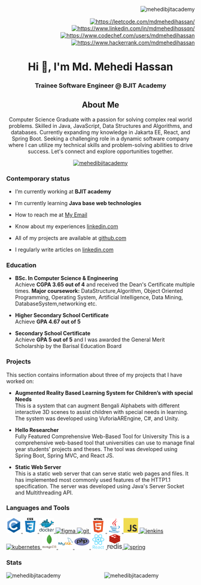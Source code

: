 <p align="right"> <img src="https://komarev.com/ghpvc/?username=mehedibjitacademy&label=Profile%20views&color=0e75b6&style=flat" alt="mehedibjitacademy" /> </p>
<p align="right">
<a href="https://leetcode.com/mdmehedihassan/" target="blank"><img align="center" src="https://raw.githubusercontent.com/rahuldkjain/github-profile-readme-generator/master/src/images/icons/Social/leet-code.svg" alt="https://leetcode.com/mdmehedihassan/" height="30" width="40" /></a>
<a href="https://www.linkedin.com/in/mdmehedihqssqn/" target="blank"><img align="center" src="https://raw.githubusercontent.com/rahuldkjain/github-profile-readme-generator/master/src/images/icons/Social/linked-in-alt.svg" alt="https://www.linkedin.com/in/mdmehedihqssqn/" height="30" width="40" /></a>
<a href="https://www.codechef.com/users/mdmehedihassan" target="blank"><img align="center" src="https://cdn.jsdelivr.net/npm/simple-icons@3.1.0/icons/codechef.svg" alt="https://www.codechef.com/users/mdmehedihassan" height="30" width="40" /></a>
<a href="https://www.hackerrank.com/mdmehedihassan" target="blank"><img align="center" src="https://raw.githubusercontent.com/rahuldkjain/github-profile-readme-generator/master/src/images/icons/Social/hackerrank.svg" alt="https://www.hackerrank.com/mdmehedihassan" height="30" width="40" /></a>
</p>
<h1 align="center">Hi 👋, I'm Md. Mehedi Hassan</h1>
<h3 align="center">Trainee Software Engineer @ BJIT Academy</h3>
<h2 align="center">About Me</h2>
<p align="center">Computer Science Graduate with a passion for solving complex real world problems. Skilled in Java, JavaScript, Data Structures and Algorithms, and databases. Currently expanding my knowledge in Jakarta EE, React, and Spring Boot. Seeking a challenging role in a dynamic software company where I can utilize my technical skills and problem-solving abilities to drive success. Let's connect and explore opportunities together.</p>

<p align="center"><a href="https://github.com/ryo-ma/github-profile-trophy"><img src="https://github-profile-trophy.vercel.app/?username=mehedibjitacademy" alt="mehedibjitacademy" /></a> </p>
<h3 align="left">Contemporary status</h3>

- I’m currently working at **BJIT academy**

- I’m currently learning **Java base web technologies**

- How to reach me at <a href="mailto:mdmehedi.hassan@bjitacademy.com">My Email</a>
- Know about my experiences [linkedin.com](https://www.linkedin.com/in/mdmehedihqssqn)

- All of my projects are available at [github.com](https://github.com/mehedibjitacademy)

- I regularly write articles on [linkedin.com](https://www.linkedin.com/in/mdmehedihqssqn)

<h3 align="left">Education</h3>

- <strong>BSc. In Computer Science & Engineering</strong><br>
  Achieve <strong>CGPA 3.65 out of 4</strong> and received the Dean's Certificate multiple times. <strong>Major coursework:</strong> DataStructure,Algorithm, Object Oriented Programming, Operating System, Artificial Intelligence, Data Mining, DatabaseSystem,networking etc.

- <strong>Higher Secondary School Certificate</strong><br>
  Achieve <strong>GPA 4.67 out of 5</strong>

- <strong>Secondary School Certificate</strong><br>
  Achieve <strong>GPA 5 out of 5</strong> and I was awarded the General Merit Scholarship by the Barisal Education Board

<h3 align="left">Projects</h3>
This section contains information about three of my projects that I have worked on:

- <strong>Augmented Reality Based Learning System for Children’s with special Needs</strong><br>
  This is a system that can augment Bengali Alphabets with different interactive 3D scenes to assist children with special needs in learning. The system was developed using VuforiaAREngine, C#, and Unity.

- <strong>Hello Researcher</strong><br>
  Fully Featured Comprehensive Web-Based Tool for University This is a comprehensive web-based tool that universities can use to manage final year students' projects and theses. The tool was developed using Spring Boot, Spring MVC, and React JS.

- <strong>Static Web Server</strong><br>
  This is a static web server that can serve static web pages and files. It has implemented most commonly used features of the HTTP1.1 specification. The server was developed using Java's Server Socket and Multithreading API.
<h3 align="left">Languages and Tools</h3>
<p align="left"> <a href="https://www.cprogramming.com/" target="_blank" rel="noreferrer"> <img src="https://raw.githubusercontent.com/devicons/devicon/master/icons/c/c-original.svg" alt="c" width="40" height="40"/> </a> <a href="https://www.w3schools.com/css/" target="_blank" rel="noreferrer"> <img src="https://raw.githubusercontent.com/devicons/devicon/master/icons/css3/css3-original-wordmark.svg" alt="css3" width="40" height="40"/> </a> <a href="https://www.docker.com/" target="_blank" rel="noreferrer"> <img src="https://raw.githubusercontent.com/devicons/devicon/master/icons/docker/docker-original-wordmark.svg" alt="docker" width="40" height="40"/> </a> <a href="https://www.figma.com/" target="_blank" rel="noreferrer"> <img src="https://www.vectorlogo.zone/logos/figma/figma-icon.svg" alt="figma" width="40" height="40"/> </a> <a href="https://git-scm.com/" target="_blank" rel="noreferrer"> <img src="https://www.vectorlogo.zone/logos/git-scm/git-scm-icon.svg" alt="git" width="40" height="40"/> </a> <a href="https://www.w3.org/html/" target="_blank" rel="noreferrer"> <img src="https://raw.githubusercontent.com/devicons/devicon/master/icons/html5/html5-original-wordmark.svg" alt="html5" width="40" height="40"/> </a> <a href="https://www.java.com" target="_blank" rel="noreferrer"> <img src="https://raw.githubusercontent.com/devicons/devicon/master/icons/java/java-original.svg" alt="java" width="40" height="40"/> </a> <a href="https://developer.mozilla.org/en-US/docs/Web/JavaScript" target="_blank" rel="noreferrer"> <img src="https://raw.githubusercontent.com/devicons/devicon/master/icons/javascript/javascript-original.svg" alt="javascript" width="40" height="40"/> </a> <a href="https://www.jenkins.io" target="_blank" rel="noreferrer"> <img src="https://www.vectorlogo.zone/logos/jenkins/jenkins-icon.svg" alt="jenkins" width="40" height="40"/> </a> <a href="https://kubernetes.io" target="_blank" rel="noreferrer"> <img src="https://www.vectorlogo.zone/logos/kubernetes/kubernetes-icon.svg" alt="kubernetes" width="40" height="40"/> </a> <a href="https://www.mongodb.com/" target="_blank" rel="noreferrer"> <img src="https://raw.githubusercontent.com/devicons/devicon/master/icons/mongodb/mongodb-original-wordmark.svg" alt="mongodb" width="40" height="40"/> </a> <a href="https://www.mysql.com/" target="_blank" rel="noreferrer"> <img src="https://raw.githubusercontent.com/devicons/devicon/master/icons/mysql/mysql-original-wordmark.svg" alt="mysql" width="40" height="40"/> </a> <a href="https://www.php.net" target="_blank" rel="noreferrer"> <img src="https://raw.githubusercontent.com/devicons/devicon/master/icons/php/php-original.svg" alt="php" width="40" height="40"/> </a> <a href="https://reactjs.org/" target="_blank" rel="noreferrer"> <img src="https://raw.githubusercontent.com/devicons/devicon/master/icons/react/react-original-wordmark.svg" alt="react" width="40" height="40"/> </a> <a href="https://redis.io" target="_blank" rel="noreferrer"> <img src="https://raw.githubusercontent.com/devicons/devicon/master/icons/redis/redis-original-wordmark.svg" alt="redis" width="40" height="40"/> </a> <a href="https://spring.io/" target="_blank" rel="noreferrer"> <img src="https://www.vectorlogo.zone/logos/springio/springio-icon.svg" alt="spring" width="40" height="40"/> </a> </p>
<h3 align="left">Stats</h3>
<p width="100%"><img align="left" src="https://github-readme-stats.vercel.app/api?username=mehedibjitacademy&show_icons=true&locale=en" alt="mehedibjitacademy" width="45%"/><img align="right" src="https://github-readme-streak-stats.herokuapp.com/?user=mehedibjitacademy&" alt="mehedibjitacademy" width="48%"/></p>
